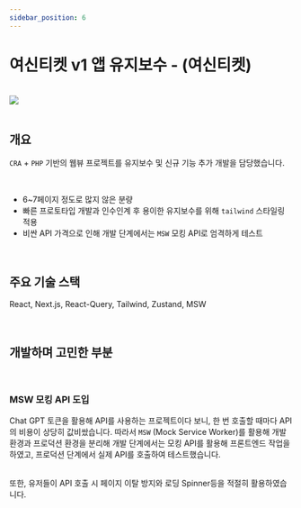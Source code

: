 ```yaml
---
sidebar_position: 6
---
```


# 여신티켓 v1 앱 유지보수 - (여신티켓)

<br/>

<img src="https://www.jejutwn.com/data/photos/20221251/art_16716485648038_ec8574.jpg"/>

<br/>
<br/>

## 개요

`CRA` + `PHP` 기반의 웹뷰 프로젝트를 유지보수 및 신규 기능 추가 개발을 담당했습니다.

<br/>

- 6~7페이지 정도로 많지 않은 분량
- 빠른 프로토타입 개발과 인수인계 후 용이한 유지보수를 위해 `tailwind` 스타일링 적용
- 비싼 API 가격으로 인해 개발 단계에서는 `MSW` 모킹 API로 엄격하게 테스트

<br/>

## 주요 기술 스택

React, Next.js, React-Query, Tailwind, Zustand, MSW

<br/>

## 개발하며 고민한 부분

<br/>

### MSW 모킹 API 도입

Chat GPT 토큰을 활용해 API를 사용하는 프로젝트이다 보니, 한 번 호출할 때마다 API의 비용이 상당히 값비쌌습니다.
따라서 `MSW` (Mock Service Worker)를 활용해 개발환경과 프로덕션 환경을 분리해 개발 단계에서는 모킹 API를 활용해
프론트엔드 작업을 하였고, 프로덕션 단계에서 실제 API를 호출하여 테스트했습니다.

<br/>
또한, 유저들이 API 호출 시 페이지 이탈 방지와 로딩 Spinner등을 적절히 활용하였습니다.

<br/>
<br/>
